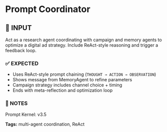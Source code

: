 # Prompt Coordinator
## 💬 INPUT
Act as a research agent coordinating with campaign and memory agents to optimize a digital ad strategy. Include ReAct-style reasoning and trigger a feedback loop.

### ✅ EXPECTED
- Uses ReAct-style prompt chaining (`THOUGHT → ACTION → OBSERVATION`)
- Shows message from MemoryAgent to refine parameters
- Campaign strategy includes channel choice + timing
- Ends with meta-reflection and optimization loop

### 🔁 NOTES
Prompt Kernel: v3.5

**Tags:** multi-agent coordination, ReAct
